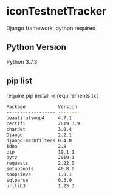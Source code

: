 # iconTestnetTracker
Django framework, python required

## Python Version
Python 3.7.3

## pip list
require pip install -r requirements.txt

```bash
Package            Version
------------------ --------
beautifulsoup4     4.7.1
certifi            2019.3.9
chardet            3.0.4
Django             2.2.1
django-mathfilters 0.4.0
idna               2.8
pip                19.1.1
pytz               2019.1
requests           2.22.0
setuptools         40.8.0
soupsieve          1.9.1
sqlparse           0.3.0
urllib3            1.25.3
```
